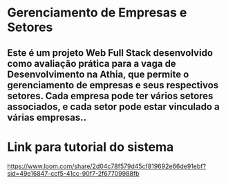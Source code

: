 # Gerenciamento de Empresas e Setores

## Este é um projeto Web Full Stack desenvolvido como avaliação prática para a vaga de Desenvolvimento na Athia, que permite o gerenciamento de empresas e seus respectivos setores. Cada empresa pode ter vários setores associados, e cada setor pode estar vinculado a várias empresas..

# Link para tutorial do sistema
https://www.loom.com/share/2d04c78f579d45cf819692e66de91ebf?sid=49e16847-ccf5-41cc-90f7-2f67709988fb
